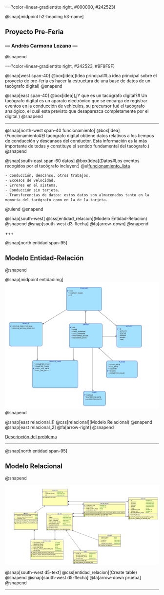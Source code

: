 ---?color=linear-gradient(to right, #000000, #242523)

@snap[midpoint h2-heading h3-name]
## Proyecto Pre-Feria
### &mdash; Andrés Carmona Lozano &mdash;
@snapend

---?color=linear-gradient(to right, #242523, #9F9F9F)

@snap[west span-40]
@box[idea](Idea principal#La idea principal sobre el proyecto de pre-feria es hacer la estructura de una base de datos de un tacógrafo digital)
@snapend

@snap[east span-40]
@box[idea](¿Y que es un tacógrafo digital?# Un tacógrafo digital es un aparato electrónico que se encarga de registrar eventos en la conducción de vehiculos, su precursor fué el tacógrafo analógico, el cuál esta previsto que desaparezca completamente por el digital.)
@snapend

---
@snap[north-west span-40 funcionamiento]
@box[idea](Funcionamiento#El tacógrafo digital obtiene datos relativos a los tiempos de conducción y descansos del conductor. Esta información es la más importante de todas y constituye el sentido fundamental del tacógrafo.)
@snapend

@snap[south-east span-60 datos]
@box[idea](Datos#Los eventos recogidos por el tacógrafo incluyen:)
@ul[funcionamiento_lista](false)

    - Conducción, descanso, otros trabajos.
    - Excesos de velocidad.
    - Errores en el sistema.
    - Conducción sin tarjeta.
    - Transferencias de datos: estos datos son almacenados tanto en la memoria del tacógrafo como en la de la tarjeta.
@ulend
@snapend

@snap[south-west]
@css[entidad_relacion](Modelo Entidad-Relacion)
@snapend
@snap[south-west d3-flecha]
@fa[arrow-down]
@snapend

+++

@snap[north entidad span-95]
## Modelo Entidad-Relación
@snapend

@snap[midpoint entidadimg]
![Modelo-Entidad_Relacion](src/images/modelo_entidad_relacion.jpg)
@snapend

@snap[east relacional_1]
@css[relacional](Modelo Relacional)
@snapend
@snap[east relacional_2]
@fa[arrow-right]
@snapend

<a href="https://gitpitch.com/gitpitch/the-template">Descripción del problema <i class="fa fa-external-link" aria-hidden="true"> </i></a>

<!--
@snap[west sidebar span-30 problema]
[Descripción del problema](https://github.com/Chirili/Proyecto_PreFeria/blob/master/src/statements/problema.md)
@snapend
-->
---

@snap[north entidad span-95]
## Modelo Relacional
@snapend


![Modelo Relacional](src/images/modelo_relacional.jpg)


@snap[south-west d5-text]
@css[entidad_relacion](Create table)
@snapend
@snap[south-west d5-flecha]
@fa[arrow-down prueba]
@snapend


---

